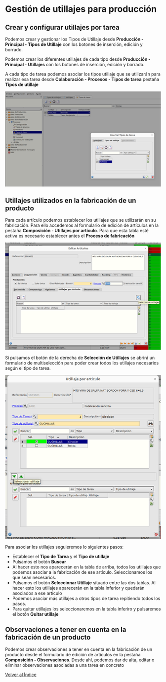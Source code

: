 # Gestión de utillajes para producción

## Crear y configurar utillajes por tarea

Podemos crear y gestionar los Tipos de Utillaje desde **Producción - Principal - Tipos de Utillaje** con los botones de inserción, edición y borrado.

Podemos crear los diferentes utillajes de cada tipo desde **Producción - Principal - Utillajes** con los botones de inserción, edición y borrado.

A cada tipo de tarea podemos asociar los tipos utillaje que se utilizarán para realizar esa tarea desde **Colaboración - Procesos - Tipos de tarea** pestaña **Tipos de utillaje**

![Tipos de tarea](./img/utillajesportarea.png)

## Utillajes utilizados en la fabricación de un producto

Para cada artículo podemos establecer los utillajes que se utilizarán en su fabricación. Para ello accedemos al formulario de edición de artículos en la pestaña **Composición - Utillajes por artículo**. Para que esta tabla esté activa es necesario establecer antes el **Proceso de fabricación**

![Tipos de tarea](./img/utillajesporarticulo.png)

Si pulsamos el botón de la derecha de **Selección de Utillajes** se abrirá un formulario de multiselección para poder crear todos los utillajes necesarios según el tipo de tarea.

![Tipos de tarea](./img/multiselutillajes.png)

Para asociar los utillajes seguieremos lo siguientes pasos:

- Establecer el **Tipo de Tarea** y el **Tipo de utillaje**
- Pulsamos el botón **Buscar**
- Al hacer esto nos aparecerán en la tabla de arriba, todos los utillajes que podemos asociar a la fabricación de ese artículo. Seleccionamos los que sean necesarios.
- Pulsamos el botón **Seleccionar Utillaje** situado entre las dos tablas. Al hacer esto los utillajes aparecerán en la tabla inferior y quedarán asociados a ese artículo
- Podemos asociar más utillajes a otros tipos de tarea repitiendo todos los pasos.
- Para quitar utillajes los seleccionaremos en la tabla inferiro y pulsaremos el botón **Quitar utillaje**


## Observaciones a tener en cuenta en la fabricación de un producto

Podemos crear observaciones a tener en cuenta en la fabricación de un producto desde el formulario de edición de artículos en la pestaña **Composición - Observaciones**. Desde ahí, podemos dar de alta, editar o eliminar observaciones asociadas a una tarea en concreto


[Volver al Índice](../index.md)